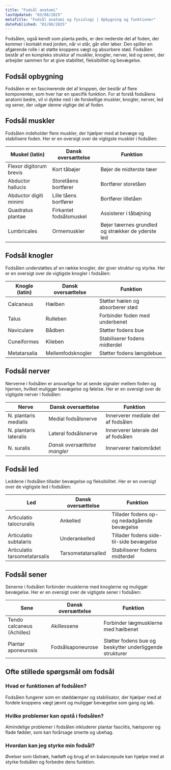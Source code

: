 ```yaml
---
title: "Fodsål anatomi"
lastUpdated: "03/08/2025"
metaTitle: "Fodsål anatomi og fysiologi | Opbygning og funktioner"
datePublished: "03/08/2025"
---
```


Fodsålen, også kendt som planta pedis, er den nederste del af foden, der kommer i kontakt med jorden, når vi står, går eller løber. Den spiller en afgørende rolle i at støtte kroppens vægt og absorbere stød. Fodsålen består af en kompleks struktur af muskler, knogler, nerver, led og sener, der arbejder sammen for at give stabilitet, fleksibilitet og bevægelse.

## Fodsål opbygning

Fodsålen er en fascinerende del af kroppen, der består af flere komponenter, som hver har en specifik funktion. For at forstå fodsålens anatomi bedre, vil vi dykke ned i de forskellige muskler, knogler, nerver, led og sener, der udgør denne vigtige del af foden.

## Fodsål muskler

Fodsålen indeholder flere muskler, der hjælper med at bevæge og stabilisere foden. Her er en oversigt over de vigtigste muskler i fodsålen:

| Muskel (latin) | Dansk oversættelse | Funktion |
|----------------|---------------------|----------|
| Flexor digitorum brevis | Kort tåbøjer | Bøjer de midterste tæer |
| Abductor hallucis | Storetåens bortfører | Bortfører storetåen |
| Abductor digiti minimi | Lille tåens bortfører | Bortfører lilletåen |
| Quadratus plantae | Firkantet fodsålsmuskel | Assisterer i tåbøjning |
| Lumbricales | Ormemuskler | Bøjer tæernes grundled og strækker de yderste led |

## Fodsål knogler

Fodsålen understøttes af en række knogler, der giver struktur og styrke. Her er en oversigt over de vigtigste knogler i fodsålen:

| Knogle (latin) | Dansk oversættelse | Funktion |
|----------------|---------------------|----------|
| Calcaneus | Hælben | Støtter hælen og absorberer stød |
| Talus | Rulleben | Forbinder foden med underbenet |
| Naviculare | Bådben | Støtter fodens bue |
| Cuneiformes | Kileben | Stabiliserer fodens midterdel |
| Metatarsalia | Mellemfodsknogler | Støtter fodens længdebue |

## Fodsål nerver

Nerverne i fodsålen er ansvarlige for at sende signaler mellem foden og hjernen, hvilket muliggør bevægelse og følelse. Her er en oversigt over de vigtigste nerver i fodsålen:

| Nerve | Dansk oversættelse | Funktion |
|-------|---------------------|----------|
| N. plantaris medialis | Medial fodsålsnerve | Innerverer mediale del af fodsålen |
| N. plantaris lateralis | Lateral fodsålsnerve | Innerverer laterale del af fodsålen |
| N. suralis | _Dansk oversættelse mangler_ | Innerverer hælområdet |

## Fodsål led

Leddene i fodsålen tillader bevægelse og fleksibilitet. Her er en oversigt over de vigtigste led i fodsålen:

| Led | Dansk oversættelse | Funktion |
|-----|---------------------|----------|
| Articulatio talocruralis | Ankelled | Tillader fodens op- og nedadgående bevægelse |
| Articulatio subtalaris | Underankelled | Tillader fodens side-til-side bevægelse |
| Articulatio tarsometatarsalis | Tarsometatarsalled | Stabiliserer fodens midterdel |

## Fodsål sener

Senerne i fodsålen forbinder musklerne med knoglerne og muliggør bevægelse. Her er en oversigt over de vigtigste sener i fodsålen:

| Sene | Dansk oversættelse | Funktion |
|------|---------------------|----------|
| Tendo calcaneus (Achilles) | Akillessene | Forbinder lægmusklerne med hælbenet |
| Plantar aponeurosis | Fodsålsaponeurose | Støtter fodens bue og beskytter underliggende strukturer |

## Ofte stillede spørgsmål om fodsål

### Hvad er funktionen af fodsålen?

Fodsålen fungerer som en støddæmper og stabilisator, der hjælper med at fordele kroppens vægt jævnt og muliggør bevægelse som gang og løb.

### Hvilke problemer kan opstå i fodsålen?

Almindelige problemer i fodsålen inkluderer plantar fasciitis, hælsporer og flade fødder, som kan forårsage smerte og ubehag.

### Hvordan kan jeg styrke min fodsål?

Øvelser som tåstræk, hælløft og brug af en balancepude kan hjælpe med at styrke fodsålen og forbedre dens funktion.